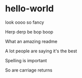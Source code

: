 # hello-world
look oooo so fancy

Herp derp be bop boop

What an amazing readme

A lot people are saying it's the best

Spelling is important

So are carriage returns
